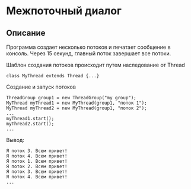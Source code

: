 # Межпоточный диалог
## Описание
Программа создает несколько потоков и печатает сообщение в консоль. Через 15 секунд, главный поток завершает все потоки.

Шаблон создания потоков происходит путем наследование от Thread
```
class MyThread extends Thread {...}
```
Создание и запуск потоков 
```
ThreadGroup group1 = new ThreadGroup("my group");
MyThread myThread1 = new MyThread(group1, "поток 1");
MyThread myThread2 = new MyThread(group1, "поток 2");
...
myThread1.start();
myThread2.start();
...
```

Вывод:   
```
Я поток 3. Всем привет!
Я поток 4. Всем привет!
Я поток 1. Всем привет!
Я поток 2. Всем привет!
Я поток 3. Всем привет!
Я поток 4. Всем привет!
...
```